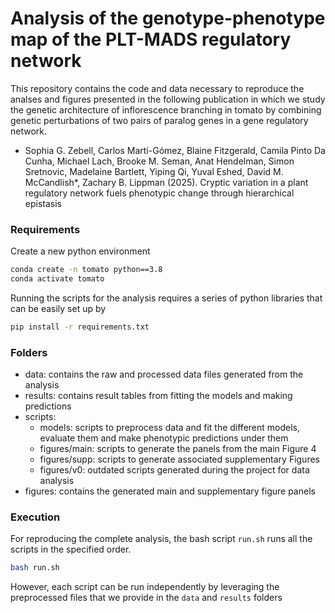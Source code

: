 # Analysis of the genotype-phenotype map of the PLT-MADS regulatory network

This repository contains the code and data necessary to reproduce the analses and figures presented in the following publication in which we study the genetic architecture of inflorescence branching in tomato by combining genetic perturbations of two pairs of paralog genes in a gene regulatory network. 

- Sophia G. Zebell, Carlos Martí-Gómez, Blaine Fitzgerald, Camila Pinto Da Cunha, Michael Lach, Brooke M. Seman, Anat Hendelman, Simon Sretnovic, Madelaine Bartlett, Yiping Qi, Yuval Eshed, David M. McCandlish*, Zachary B. Lippman (2025). Cryptic variation in a plant regulatory network fuels phenotypic change through hierarchical epistasis

### Requirements

Create a new python environment

```bash
conda create -n tomato python==3.8
conda activate tomato
```

Running the scripts for the analysis requires a series of python libraries that can be easily set up by

```bash
pip install -r requirements.txt
```

### Folders

- data: contains the raw and processed data files generated from the analysis
- results: contains result tables from fitting the models and making predictions
- scripts: 
  - models: scripts to preprocess data and fit the different models, evaluate them and make phenotypic predictions under them 
  - figures/main: scripts to generate the panels from the main Figure 4
  - figures/supp: scripts to generate associated supplementary Figures
  - figures/v0: outdated scripts generated during the project for data analysis
- figures: contains the generated main and supplementary figure panels

### Execution

For reproducing the complete analysis, the bash script  `run.sh` runs all the scripts in the specified order.

```bash
bash run.sh
```

However, each script can be run independently by leveraging the preprocessed files that we provide in the `data` and `results` folders




